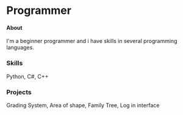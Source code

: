 # Programmer
#### About
I'm a beginner programmer and i have skills in several programming languages.
### Skills
Python, C#, C++
### Projects
Grading System, Area of shape, Family Tree, Log in interface
